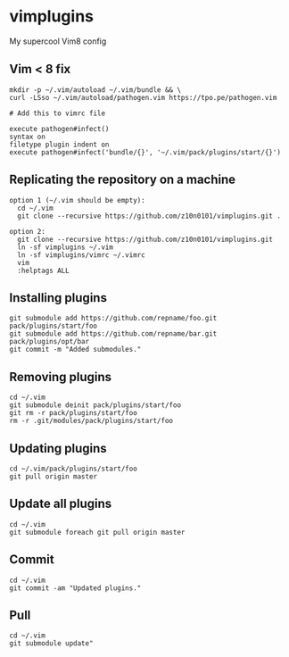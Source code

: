# vimplugins
My supercool Vim8 config

## Vim < 8 fix
```
mkdir -p ~/.vim/autoload ~/.vim/bundle && \
curl -LSso ~/.vim/autoload/pathogen.vim https://tpo.pe/pathogen.vim

# Add this to vimrc file

execute pathogen#infect()
syntax on
filetype plugin indent on
execute pathogen#infect('bundle/{}', '~/.vim/pack/plugins/start/{}')
```

## Replicating the repository on a machine
```
option 1 (~/.vim should be empty):
  cd ~/.vim
  git clone --recursive https://github.com/z10n0101/vimplugins.git .

option 2:
  git clone --recursive https://github.com/z10n0101/vimplugins.git
  ln -sf vimplugins ~/.vim
  ln -sf vimplugins/vimrc ~/.vimrc
  vim
  :helptags ALL
```

## Installing plugins
```
git submodule add https://github.com/repname/foo.git pack/plugins/start/foo
git submodule add https://github.com/repname/bar.git pack/plugins/opt/bar
git commit -m "Added submodules."
```
## Removing plugins
```
cd ~/.vim
git submodule deinit pack/plugins/start/foo
git rm -r pack/plugins/start/foo
rm -r .git/modules/pack/plugins/start/foo
```
## Updating plugins
```
cd ~/.vim/pack/plugins/start/foo
git pull origin master
```
## Update all plugins
```
cd ~/.vim
git submodule foreach git pull origin master
```
## Commit
```
cd ~/.vim
git commit -am "Updated plugins."
```

## Pull
```
cd ~/.vim
git submodule update"
```
